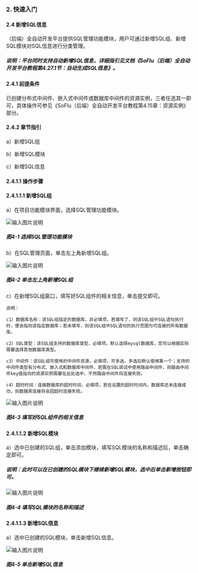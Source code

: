 ### 2. 快速入门

#### 2.4 新增SQL信息

（后端）全自动开发平台提供SQL管理功能模块，用户可通过新增SQL组、新增SQL模块对SQL信息进行分类管理。

##### 说明：平台同时支持自动新增SQL信息，详细指引见文档《SoFlu（后端）全自动开发平台教程第4.27.1节：自动生成SQL信息》。

#### 2.4.1 前提条件

已创建分布式中间件、嵌入式中间件或数据库中间件的资源实例，三者任选其一即可，具体操作可参见《SoFlu（后端）全自动开发平台教程第4.15章：资源实例》部分。

#### 2.4.2 章节指引

a）新增SQL组

b）新增SQL模块

c）新增SQL信息

#### 2.4.1.1 操作步骤

#### 2.4.1.1.1 新增SQL组

a）在项目功能模块界面，选择SQL管理功能模块。

![输入图片说明](../../../images/SoFlu%EF%BC%88%E5%90%8E%E7%AB%AF%EF%BC%89%E5%BC%80%E5%8F%91%E5%B9%B3%E5%8F%B0/1.%20%E6%9C%80%E6%96%B0%E7%89%88%E6%9C%AC%20-%20%E6%9B%B4%E6%96%B0%E6%97%A5%E6%9C%9F%20-%202022.10.08/2.%20%E5%BF%AB%E9%80%9F%E5%85%A5%E9%97%A8/4-1.png)

##### 图4-1 选择SQL管理功能模块

b）在SQL管理页面，单击左上角新增SQL组。

![输入图片说明](../../../images/SoFlu%EF%BC%88%E5%90%8E%E7%AB%AF%EF%BC%89%E5%BC%80%E5%8F%91%E5%B9%B3%E5%8F%B0/1.%20%E6%9C%80%E6%96%B0%E7%89%88%E6%9C%AC%20-%20%E6%9B%B4%E6%96%B0%E6%97%A5%E6%9C%9F%20-%202022.10.08/2.%20%E5%BF%AB%E9%80%9F%E5%85%A5%E9%97%A8/4-2.png)

##### 图4-2 单击左上角新增SQL组

c）在新增SQL组窗口，填写好SQL组件的相关信息，单击提交即可。

```
说明：

c1）数据库名称：该SQL组指定的数据库，非必填项，若填写了，则该SQL组中SQL语句执行时，便会指向该指定数据库；若未填写，则该SQL组中SQL语句的执行范围为可连接的所有数据库。

c2）SQL类型：该SQL组支持的数据库类型，必填项，默认选择mysql数据库，您可以根据实际需要选择其他数据库类型。

c3）中间件：该SQL组可使用的中间件资源，必填项，可多选，多选后默认使用第一个；支持的中间件类型有分布式、嵌入式和数据库中间件，若需在SQL调试中使用路由中间件，则路由中间件key值指向的资源实例需要在此处选中，不然路由中间件将连接失败。

c4）超时时间：连接数据库的超时时间，必填项，若在设置的超时时间内，数据库还未连接成功，则数据库连接将会因超时连接失败。
```

![输入图片说明](../../../images/SoFlu%EF%BC%88%E5%90%8E%E7%AB%AF%EF%BC%89%E5%BC%80%E5%8F%91%E5%B9%B3%E5%8F%B0/1.%20%E6%9C%80%E6%96%B0%E7%89%88%E6%9C%AC%20-%20%E6%9B%B4%E6%96%B0%E6%97%A5%E6%9C%9F%20-%202022.10.08/2.%20%E5%BF%AB%E9%80%9F%E5%85%A5%E9%97%A8/4-3.png)

##### 图4-3 填写好SQL组件的相关信息

#### 2.4.1.1.2 新增SQL模块

a）选中已创建的SQL组，单击添加模块，填写SQL模块的名称和描述后，单击确定即可。

##### 说明：此时可以在已创建的SQL模块下继续新增SQL模块，选中后单击新增按钮即可。

![输入图片说明](../../../images/SoFlu%EF%BC%88%E5%90%8E%E7%AB%AF%EF%BC%89%E5%BC%80%E5%8F%91%E5%B9%B3%E5%8F%B0/1.%20%E6%9C%80%E6%96%B0%E7%89%88%E6%9C%AC%20-%20%E6%9B%B4%E6%96%B0%E6%97%A5%E6%9C%9F%20-%202022.10.08/2.%20%E5%BF%AB%E9%80%9F%E5%85%A5%E9%97%A8/4-4.png)

##### 图4-4 填写SQL模块的名称和描述

#### 2.4.1.1.3 新增SQL信息

a）选中已创建的SQL模块，单击新增SQL信息。

![输入图片说明](../../../images/SoFlu%EF%BC%88%E5%90%8E%E7%AB%AF%EF%BC%89%E5%BC%80%E5%8F%91%E5%B9%B3%E5%8F%B0/1.%20%E6%9C%80%E6%96%B0%E7%89%88%E6%9C%AC%20-%20%E6%9B%B4%E6%96%B0%E6%97%A5%E6%9C%9F%20-%202022.10.08/2.%20%E5%BF%AB%E9%80%9F%E5%85%A5%E9%97%A8/4-5.png) 

##### 图4-5 单击新增SQL信息
